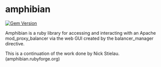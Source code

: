 amphibian
=========
[![Gem Version](https://badge.fury.io/rb/amphibian.png)](http://badge.fury.io/rb/amphibian)

Amphibian is a ruby library for accessing and interacting with an Apache mod_proxy_balancer via the web GUI created by the balancer_manager directive.

This is a continuation of the work done by Nick Stielau. (amphibian.rubyforge.org)
